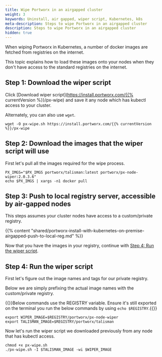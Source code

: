 ```yaml
---
title: Wipe Portworx in an airgapped cluster
weight: 3
keywords: Uninstall, air gapped, wiper script, Kubernetes, k8s
meta-description: Steps to wipe Portworx in an airgapped cluster
description: Steps to wipe Portworx in an airgapped cluster
hidden: true
---
```



When wiping Portworx in Kubernetes, a number of docker images are fetched from registries on the internet.

This topic explains how to load these images onto your nodes when they don't have access to the standard registries on the internet.

## Step 1: Download the wiper script

Click [Download wiper script](https://install.portworx.com/{{% currentVersion %}}/px-wipe) and save it any node which has kubectl access to your cluster.

Alternately, you can also use `wget`.

```text
wget -O px-wipe.sh https://install.portworx.com/{{% currentVersion %}}/px-wipe
```

## Step 2: Download the images that the wiper script will use

First let's pull all the images required for the wipe process.

```text
PX_IMGS="$PX_IMGS portworx/talisman:latest portworx/px-node-wiper:2.0.3.6"
echo $PX_IMGS | xargs -n1 docker pull
```

## Step 3: Push to local registry server, accessible by air-gapped nodes

This steps assumes your cluster nodes have access to a custom/private registry.

{{% content "shared/portworx-install-with-kubernetes-on-premise-airgapped-push-to-local-reg.md" %}}

Now that you have the images in your registry, continue with [Step 4: Run the wiper script](#step-3-run-the-wiper-script).

## Step 4: Run the wiper script

First let's figure out the image names and tags for our private registry.

Below we are simply prefixing the actual image names with the custom/private registry.

{{<info>}}Below commands use the REGISTRY variable. Ensure it's still exported on the terminal you run the below commands by using `echo $REGISTRY`.{{</info>}}

```text
export WIPER_IMAGE=$REGISTRY/portworx/px-node-wiper
export TALISMAN_IMAGE=$REGISTRY/portworx/talisman
```

Now let's run the wiper script we downloaded previously from any node that has kubectl access.

```text
chmod +x px-wipe.sh
./px-wipe.sh -I $TALISMAN_IMAGE -wi $WIPER_IMAGE
```
